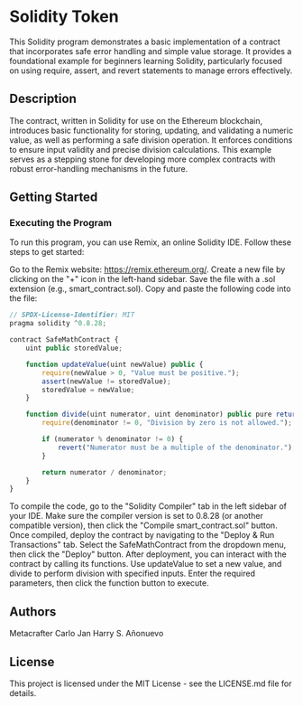 # Solidity Token
This Solidity program demonstrates a basic implementation of a contract that incorporates safe error handling and simple value storage. It provides a foundational example for beginners learning Solidity, particularly focused on using require, assert, and revert statements to manage errors effectively.

## Description
The contract, written in Solidity for use on the Ethereum blockchain, introduces basic functionality for storing, updating, and validating a numeric value, as well as performing a safe division operation. It enforces conditions to ensure input validity and precise division calculations. This example serves as a stepping stone for developing more complex contracts with robust error-handling mechanisms in the future.

## Getting Started
### Executing the Program
To run this program, you can use Remix, an online Solidity IDE. Follow these steps to get started:

Go to the Remix website: https://remix.ethereum.org/.
Create a new file by clicking on the "+" icon in the left-hand sidebar. Save the file with a .sol extension (e.g., smart_contract.sol).
Copy and paste the following code into the file:
```javascript
// SPDX-License-Identifier: MIT
pragma solidity ^0.8.28;

contract SafeMathContract {
    uint public storedValue;

    function updateValue(uint newValue) public {
        require(newValue > 0, "Value must be positive.");
        assert(newValue != storedValue);
        storedValue = newValue;
    }

    function divide(uint numerator, uint denominator) public pure returns (uint) {
        require(denominator != 0, "Division by zero is not allowed.");

        if (numerator % denominator != 0) {
            revert("Numerator must be a multiple of the denominator.");
        }

        return numerator / denominator;
    }
}
```

To compile the code, go to the "Solidity Compiler" tab in the left sidebar of your IDE. Make sure the compiler version is set to 0.8.28 (or another compatible version), then click the "Compile smart_contract.sol" button.
Once compiled, deploy the contract by navigating to the "Deploy & Run Transactions" tab. Select the SafeMathContract from the dropdown menu, then click the "Deploy" button.
After deployment, you can interact with the contract by calling its functions. Use updateValue to set a new value, and divide to perform division with specified inputs. Enter the required parameters, then click the function button to execute.

## Authors
Metacrafter Carlo Jan Harry S. Añonuevo

## License
This project is licensed under the MIT License - see the LICENSE.md file for details.
